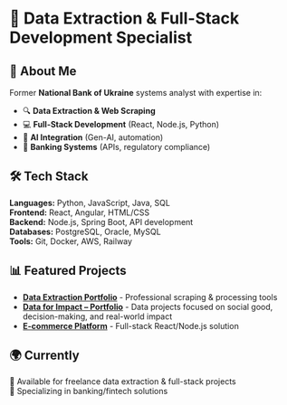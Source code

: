 # 👋 Data Extraction & Full-Stack Development Specialist

## 🎯 About Me
Former **National Bank of Ukraine** systems analyst with expertise in:
- 🔍 **Data Extraction & Web Scraping**
- 💻 **Full-Stack Development** (React, Node.js, Python)
- 🤖 **AI Integration** (Gen-AI, automation)
- 🏦 **Banking Systems** (APIs, regulatory compliance)

## 🛠️ Tech Stack
**Languages:** Python, JavaScript, Java, SQL  
**Frontend:** React, Angular, HTML/CSS  
**Backend:** Node.js, Spring Boot, API development  
**Databases:** PostgreSQL, Oracle, MySQL  
**Tools:** Git, Docker, AWS, Railway

## 📊 Featured Projects
- **[Data Extraction Portfolio](https://github.com/ykuts/data-extraction-portfolio)** - Professional scraping & processing tools
- **[Data for Impact – Portfolio](https://github.com/ykuts/data-for-impact-portfolio)** - Data projects focused on social good, decision-making, and real-world impact
- **[E-commerce Platform](https://github.com/ykuts/syrnyk-eng)** - Full-stack React/Node.js solution

## 🌍 Currently 
💼 Available for freelance data extraction & full-stack projects  
🎯 Specializing in banking/fintech solutions
